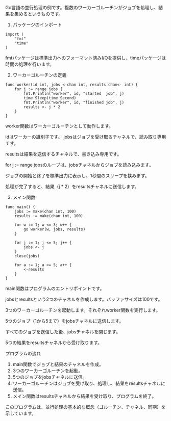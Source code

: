 Go言語の並行処理の例です。複数のワーカーゴルーチンがジョブを処理し、結果を集めるというものです。

1. パッケージのインポート


```
import (
    "fmt"
    "time"
)
```
fmtパッケージは標準出力へのフォーマット済みI/Oを提供し、timeパッケージは時間の処理を行います。

2. ワーカーゴルーチンの定義
```
func worker(id int, jobs <-chan int, results chan<- int) {
    for j := range jobs {
        fmt.Println("worker", id, "started  job", j)
        time.Sleep(time.Second)
        fmt.Println("worker", id, "finished job", j)
        results <- j * 2
    }
}
```
worker関数はワーカーゴルーチンとして動作します。

idはワーカーの識別子です。
jobsはジョブを受け取るチャネルで、読み取り専用です。

resultsは結果を送信するチャネルで、書き込み専用です。

for j := range jobsのループは、jobsチャネルからジョブを読み込みます。

ジョブの開始と終了を標準出力に表示し、1秒間のスリープを挟みます。

処理が完了すると、結果（j * 2）をresultsチャネルに送信します。


3. メイン関数

```
func main() {
    jobs := make(chan int, 100)
    results := make(chan int, 100)

    for w := 1; w <= 3; w++ {
        go worker(w, jobs, results)
    }

    for j := 1; j <= 5; j++ {
        jobs <- j
    }
    close(jobs)

    for a := 1; a <= 5; a++ {
        <-results
    }
}
```

main関数はプログラムのエントリポイントです。

jobsとresultsという2つのチャネルを作成します。バッファサイズは100です。

3つのワーカーゴルーチンを起動します。それぞれworker関数を実行します。

5つのジョブ（1から5まで）をjobsチャネルに送信します。

すべてのジョブを送信した後、jobsチャネルを閉じます。

5つの結果をresultsチャネルから受け取ります。

プログラムの流れ
1. main関数でジョブと結果のチャネルを作成。
1. 3つのワーカーゴルーチンを起動。
1. 5つのジョブをjobsチャネルに送信。
1. ワーカーゴルーチンはジョブを受け取り、処理し、結果をresultsチャネルに送信。
1. メイン関数はresultsチャネルから結果を受け取り、プログラムを終了。

このプログラムは、並行処理の基本的な概念（ゴルーチン、チャネル、同期）を示しています。